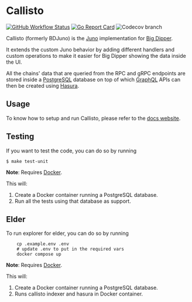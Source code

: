 # Callisto
[![GitHub Workflow Status](https://img.shields.io/github/workflow/status/forbole/bdjuno/Tests)](https://github.com/forbole/bdjuno/actions?query=workflow%3ATests)
[![Go Report Card](https://goreportcard.com/badge/github.com/forbole/bdjuno)](https://goreportcard.com/report/github.com/forbole/bdjuno)
![Codecov branch](https://img.shields.io/codecov/c/github/forbole/bdjuno/cosmos/v0.40.x)

Callisto (formerly BDJuno) is the [Juno](https://github.com/forbole/juno) implementation
for [Big Dipper](https://github.com/forbole/big-dipper).

It extends the custom Juno behavior by adding different handlers and custom operations to make it easier for Big Dipper
showing the data inside the UI.

All the chains' data that are queried from the RPC and gRPC endpoints are stored inside
a [PostgreSQL](https://www.postgresql.org/) database on top of which [GraphQL](https://graphql.org/) APIs can then be
created using [Hasura](https://hasura.io/).

## Usage
To know how to setup and run Callisto, please refer to
the [docs website](https://docs.bigdipper.live/cosmos-based/parser/overview/).

## Testing
If you want to test the code, you can do so by running

```shell
$ make test-unit
```

**Note**: Requires [Docker](https://docker.com).

This will:
1. Create a Docker container running a PostgreSQL database.
2. Run all the tests using that database as support.

## Elder
To run explorer for elder, you can do so by running

```shell
    cp .example.env .env
    # update .env to put in the required vars
    docker compose up
```

**Note**: Requires [Docker](https://docker.com).

This will:
1. Create a Docker container running a PostgreSQL database.
2. Runs callisto indexer and hasura in Docker container.

